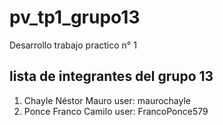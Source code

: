 # pv_tp1_grupo13
Desarrollo trabajo practico n° 1
## lista de integrantes del grupo 13
1. Chayle Néstor Mauro user: maurochayle
2. Ponce Franco Camilo user: FrancoPonce579
   

